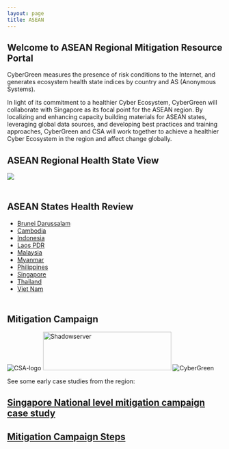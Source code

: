 ```yaml
---
layout: page
title: ASEAN
---
```

## Welcome to ASEAN Regional Mitigation Resource Portal
CyberGreen measures the presence of risk conditions to the Internet, and generates ecosystem health state indices by country and AS (Anonymous Systems).

In light of its commitment to a healthier Cyber Ecosystem, CyberGreen will collaborate with Singapore as its focal point for the ASEAN region. By localizing and enhancing capacity building materials for ASEAN states, leveraging global data sources, and developing best practices and training approaches, CyberGreen and CSA will work together to achieve a healthier Cyber Ecosystem in the region and affect change globally. 

## ASEAN Regional Health State View
<div>
  <img src="{{site.media}}mitigation-map.png"/>
</div>

<div style="margin-bottom: 50px">
</div>

## ASEAN States Health Review

*  <a href="http://stats.cybergreen.net/place/brunei/">Brunei Darussalam</a>
*  <a href="http://stats.cybergreen.net/place/cambodia/">Cambodia</a>
*  <a href="http://stats.cybergreen.net/place/indonesia/">Indonesia</a>
*  <a href="http://stats.cybergreen.net/place/laos/">Laos PDR</a>
*  <a href="http://stats.cybergreen.net/place/malaysia">Malaysia</a>
*  <a href="http://stats.cybergreen.net/place/myanmar">Myanmar</a>
*  <a href="http://stats.cybergreen.net/place/philippines">Philippines</a>
*  <a href="http://stats.cybergreen.net/place/singapore ">Singapore </a>
*  <a href="http://stats.cybergreen.net/place/thailand">Thailand</a>
*  <a href="http://stats.cybergreen.net/place/vietnam/">Viet Nam</a>

<div style="margin-bottom: 50px">
</div>

## Mitigation Campaign

<img class="alignnone wp-image-210 aligncenter" src="{{site.media}}csa-logo.jpg" alt="CSA-logo" /> <img class="alignnone size-full wp-image-171 aligncenter" src="{{site.media}}Shadowserver.png" alt="Shadowserver" width="300" height="90" /> <img class="alignnone size-full wp-image-171 aligncenter" src="{{site.media}}CG_Logo_Colorchange_GreyandGreen.png" alt="CyberGreen" /> 

See some early case studies from the region:

## <a href="/mitigation/singapore-campaign/">Singapore National level mitigation campaign case study</a>

## <a href="/mitigation/campaign-steps/">Mitigation Campaign Steps</a>
